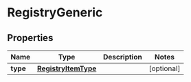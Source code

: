 
# RegistryGeneric

## Properties
| Name | Type | Description | Notes |
| ------------ | ------------- | ------------- | ------------- |
| **type** | [**RegistryItemType**](RegistryItemType.md) |  |  [optional] |
